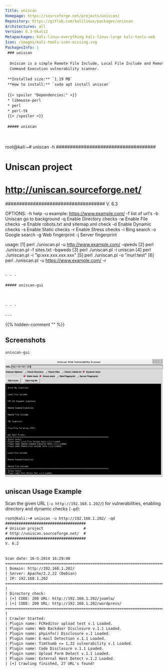 ```yaml
---
Title: uniscan
Homepage: https://sourceforge.net/projects/uniscan/
Repository: https://gitlab.com/kalilinux/packages/uniscan
Architectures: all
Version: 6.3-0kali2
Metapackages: kali-linux-everything kali-linux-large kali-tools-web 
Icon: /images/kali-tools-icon-missing.svg
PackagesInfo: |
 ### uniscan
 
  Uniscan is a simple Remote File Include, Local File Include and Remote
  Command Execution vulnerability scanner.
 
 **Installed size:** `1.19 MB`  
 **How to install:** `sudo apt install uniscan`  
 
 {{< spoiler "Dependencies:" >}}
 * libmoose-perl
 * perl
 * perl-tk
 {{< /spoiler >}}
 
 ##### uniscan
 
 
 ```
 root@kali:~# uniscan -h
 ####################################
 # Uniscan project                  #
 # http://uniscan.sourceforge.net/  #
 ####################################
 V. 6.3
 
 
 OPTIONS:
 	-h 	help
 	-u 	<url> example: https://www.example.com/
 	-f 	<file> list of url's
 	-b 	Uniscan go to background
 	-q 	Enable Directory checks
 	-w 	Enable File checks
 	-e 	Enable robots.txt and sitemap.xml check
 	-d 	Enable Dynamic checks
 	-s 	Enable Static checks
 	-r 	Enable Stress checks
 	-i 	<dork> Bing search
 	-o 	<dork> Google search
 	-g 	Web fingerprint
 	-j 	Server fingerprint
 
 usage: 
 [1] perl ./uniscan.pl -u http://www.example.com/ -qweds
 [2] perl ./uniscan.pl -f sites.txt -bqweds
 [3] perl ./uniscan.pl -i uniscan
 [4] perl ./uniscan.pl -i "ip:xxx.xxx.xxx.xxx"
 [5] perl ./uniscan.pl -o "inurl:test"
 [6] perl ./uniscan.pl -u https://www.example.com/ -r
 
 
 ```
 
 - - -
 
 ##### uniscan-gui
 
 
 
 - - -
 
---
```

{{% hidden-comment "<!--Do not edit anything above this line-->" %}}

## Screenshots

```
uniscan-gui
```

![uniscan](images/uniscan.png)

## uniscan Usage Example

Scan the given URL (`-u http://192.168.1.202/`) for vulnerabilities, enabling directory and dynamic checks (`-qd`):

```
root@kali:~# uniscan -u http://192.168.1.202/ -qd
####################################
# Uniscan project                  #
# http://uniscan.sourceforge.net/  #
####################################
V. 6.2


Scan date: 16-5-2014 16:29:48
===================================================================================================
| Domain: http://192.168.1.202/
| Server: Apache/2.2.22 (Debian)
| IP: 192.168.1.202
===================================================================================================
|
| Directory check:
| [+] CODE: 200 URL: http://192.168.1.202/joomla/
| [+] CODE: 200 URL: http://192.168.1.202/wordpress/
===================================================================================================
|
| Crawler Started:
| Plugin name: FCKeditor upload test v.1 Loaded.
| Plugin name: Web Backdoor Disclosure v.1.1 Loaded.
| Plugin name: phpinfo() Disclosure v.1 Loaded.
| Plugin name: E-mail Detection v.1.1 Loaded.
| Plugin name: Timthumb <= 1.32 vulnerability v.1 Loaded.
| Plugin name: Code Disclosure v.1.1 Loaded.
| Plugin name: Upload Form Detect v.1.1 Loaded.
| Plugin name: External Host Detect v.1.2 Loaded.
| [+] Crawling finished, 27 URL's found!
```
